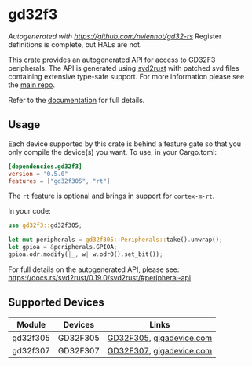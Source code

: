 # gd32f3

_Autogenerated with https://github.com/nviennot/gd32-rs_
Register definitions is complete, but HALs are not.

This crate provides an autogenerated API for access to GD32F3 peripherals.
The API is generated using [svd2rust] with patched svd files containing
extensive type-safe support. For more information please see the [main repo].

Refer to the [documentation] for full details.

[svd2rust]: https://github.com/japaric/svd2rust
[main repo]: https://github.com/qwandor/gd32-rs
[documentation]: https://docs.rs/gd32f3/latest/gd32f3/

## Usage
Each device supported by this crate is behind a feature gate so that you only
compile the device(s) you want. To use, in your Cargo.toml:

```toml
[dependencies.gd32f3]
version = "0.5.0"
features = ["gd32f305", "rt"]
```

The `rt` feature is optional and brings in support for `cortex-m-rt`.

In your code:

```rust
use gd32f3::gd32f305;

let mut peripherals = gd32f305::Peripherals::take().unwrap();
let gpioa = &peripherals.GPIOA;
gpioa.odr.modify(|_, w| w.odr0().set_bit());
```

For full details on the autogenerated API, please see:
https://docs.rs/svd2rust/0.19.0/svd2rust/#peripheral-api

## Supported Devices

| Module | Devices | Links |
|:------:|:-------:|:-----:|
| gd32f305 | GD32F305 | [GD32F305](https://www.gigadevice.com/manual/gd32f305xxxx-user-manual/), [gigadevice.com](https://www.gigadevice.com/products/microcontrollers/gd32/arm-cortex-m4/mainstream-line/gd32f305-series/) |
| gd32f307 | GD32F307 | [GD32F307](https://www.gigadevice.com/manual/gd32f307xxxx-user-manual/), [gigadevice.com](https://www.gigadevice.com/products/microcontrollers/gd32/arm-cortex-m4/mainstream-line/gd32f307-series/) |
